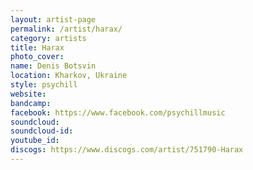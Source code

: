 ```yaml
---
layout: artist-page
permalink: /artist/harax/
category: artists
title: Harax
photo_cover: 
name: Denis Botsvin
location: Kharkov, Ukraine
style: psychill
website: 
bandcamp: 
facebook: https://www.facebook.com/psychillmusic
soundcloud: 
soundcloud-id: 
youtube_id: 
discogs: https://www.discogs.com/artist/751790-Harax
---
```


